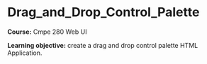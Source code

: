 # Drag_and_Drop_Control_Palette
**Course:** Cmpe 280 Web UI

**Learning objective:** create a drag and drop control palette HTML Application.


